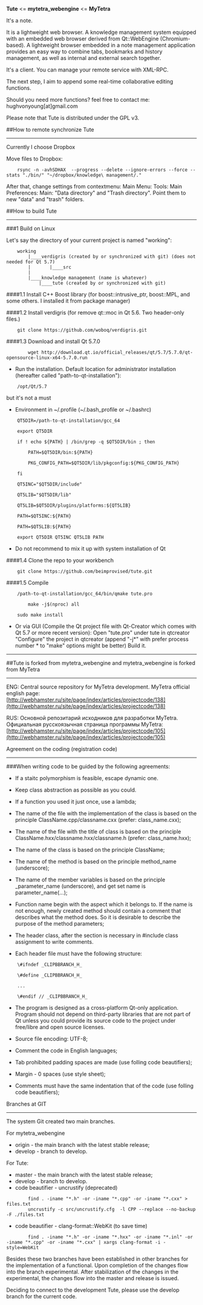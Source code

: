 
**Tute** <= **mytetra_webengine** <= **MyTetra**

It's a note.

It is a lightweight web browser. A knowledge management system equipped with an embedded web browser derived from Qt::WebEngine (Chromium-based). A lightweight browser embedded in a note management application provides an easy way to combine tabs, bookmarks and history management, as well as internal and external search together.

It's a client. You can manage your remote service with XML-RPC.

The next step, I aim to append some real-time collaborative editing functions.

Should you need more functions? feel free to contact me: hughvonyoung[at]gmail.com

Please note that Tute is distributed under the GPL v3.

##How to remote synchronize Tute
_______________________________________________________________________

Currently I choose Dropbox

Move files to Dropbox:
```
	rsync -n -avhSDHAX  --progress --delete --ignore-errors --force --stats "./bin/" "~/dropbox/knowledge\ management/."
```
After that, change settings from contextmenu: Main Menu: Tools: Main Preferences: Main: "Data directory" and "Trash directory". Point them to new "data" and "trash" folders.

##How to build Tute
_______________________________________________________________________

###1 Build on Linux

Let's say the directory of your current project is named "working":
```
	working
	    |____verdigris (created by or synchronized with git) (does not needed for Qt 5.7)
	    |       |____src
	    |
	    |____knowledge management (name is whatever)
		    |____tute (created by or synchronized with git)
```
####1.1 Install C++ Boost library (for boost::intrusive_ptr, boost::MPL, and some others. I installed it from package manager)

####1.2 Install verdigris (for remove qt::moc in Qt 5.6. Two header-only files.)
```
	git clone https://github.com/woboq/verdigris.git
```
####1.3 Download and install Qt 5.7.0
```
        wget http://download.qt.io/official_releases/qt/5.7/5.7.0/qt-opensource-linux-x64-5.7.0.run
```
* Run the installation. Default location for administrator installation (hereafter called "path-to-qt-installation"):
```
	/opt/Qt/5.7
```
but it's not a must

* Environment in ~/.profile (~/.bash_profile or ~/.bashrc)
```
	QT5DIR=/path-to-qt-installation/gcc_64

	export QT5DIR

	if ! echo ${PATH} | /bin/grep -q $QT5DIR/bin ; then

	    PATH=$QT5DIR/bin:${PATH}

	    PKG_CONFIG_PATH=$QT5DIR/lib/pkgconfig:${PKG_CONFIG_PATH}

	fi

	QT5INC="$QT5DIR/include"

	QT5LIB="$QT5DIR/lib"

	QT5LIB=$QT5DIR/plugins/platforms:${QT5LIB}

	PATH=$QT5INC:${PATH}

	PATH=$QT5LIB:${PATH}

	export QT5DIR QT5INC QT5LIB PATH
```
* Do not recommend to mix it up with system installation of Qt

####1.4 Clone the repo to your workbench
```
	git clone https://github.com/beimprovised/tute.git
```
####1.5 Compile
```
	/path-to-qt-installation/gcc_64/bin/qmake tute.pro

        make -j$(nproc) all

	sudo make install
```
* Or via GUI (Compile the Qt project file with Qt-Creator which comes with Qt 5.7 or more recent version):
        Open "tute.pro" under tute in qtcreator
        "Configure" the project in qtcreator (append "-j*" with prefer process number * to "make" options might be better)
        Build it.

_______________________________________________________________________

##Tute is forked from mytetra_webengine and mytetra_webengine is forked from MyTetra
_______________________________________________________________________

ENG: Central source repository for MyTetra development.
MyTetra official english page: [http://webhamster.ru/site/page/index/articles/projectcode/138](http://webhamster.ru/site/page/index/articles/projectcode/138)

RUS: Основной репозитарий исходников для разработки MyTetra.
Официальная русскоязычная страница программы MyTetra: [http://webhamster.ru/site/page/index/articles/projectcode/105](http://webhamster.ru/site/page/index/articles/projectcode/105)

Agreement on the coding (registration code)

_______________________________________________________________________

###When writing code to be guided by the following agreements:



* If a staitc polymorphism is feasible, escape dynamic one.
* Keep class abstraction as possible as you could.
* If a function you used it just once, use a lambda;


* The name of the file with the implementation of the class is based on the principle ClassName.cpp/classname.cxx (prefer: class_name.cxx);
* The name of the file with the title of class is based on the principle ClassName.hxx/classname.hxx/classname.h (prefer: class_name.hxx);
* The name of the class is based on the principle ClassName;
* The name of the method is based on the principle method_name (underscore);
* The name of the member variables is based on the principle _parameter_name (underscore), and get set name is parameter_name(...);


* Function name begin with the aspect which it belongs to. If the name is not enough, newly created method should contain a comment that describes what the method does. So it is desirable to describe the purpose of the method parameters;
* The header class, after the section is necessary in #include class assignment to write comments.
* Each header file must have the following structure:
```
	\#ifndef _CLIPBBRANCH_H_

	\#define _CLIPBBRANCH_H_

	...

	\#endif // _CLIPBBRANCH_H_
```
* The program is designed as a cross-platform Qt-only application. Program should not depend on third-party libraries that are not part of Qt unless you could provide its source code to the project under free/libre and open source licenses.
* Source file encoding: UTF-8;
* Comment the code in English languages;


* Tab prohibited padding spaces are made (use folling code beautifiers);
* Margin - 0 spaces (use style sheet);
* Comments must have the same indentation that of the code (use folling code beautifiers);



Branches at GIT
_______________________________________________________________________

The system Git created two main branches.

For mytetra_webengine

* origin       - the main branch with the latest stable release;
* develop      - branch to develop.

For Tute:

* master            - the main branch with the latest stable release;
* develop           - branch to develop.
* code beautifier   - uncrustify (deprecated)
```
        find . -iname "*.h" -or -iname "*.cpp" -or -iname "*.cxx" > files.txt
        uncrustify -c src/uncrustify.cfg  -l CPP --replace --no-backup -F ./files.txt
```
* code beautifier   - clang-format::WebKit (to save time)
```
        find . -iname "*.h" -or -iname "*.hxx" -or -iname "*.inl" -or -iname "*.cpp" -or -iname "*.cxx" | xargs clang-format -i -style=WebKit
```

Besides these two branches have been established in other branches for the implementation of a functional. Upon completion of the changes flow into the branch experimental. After stabilization of the changes in the experimental, the changes flow into the master and release is issued.

Deciding to connect to the development Tute, please use the develop branch for the current code.
